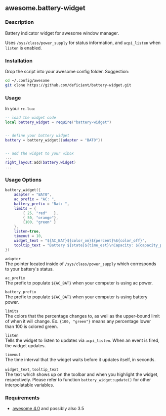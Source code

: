 ## awesome.battery-widget

### Description

Battery indicator widget for awesome window manager.

Uses `/sys/class/power_supply` for status information, and `acpi_listen` when
`listen` is enabled.


### Installation

Drop the script into your awesome config folder. Suggestion:

```bash
cd ~/.config/awesome
git clone https://github.com/deficient/battery-widget.git
```


### Usage

In your `rc.lua`:

```lua
-- load the widget code
local battery_widget = require("battery-widget")


-- define your battery widget
battery = battery_widget({adapter = "BAT0"})


-- add the widget to your wibox
...
right_layout:add(battery.widget)
...
```

### Usage Options

```lua
battery_widget({
    adapter = "BAT0",
    ac_prefix = "AC: ",
    battery_prefix = "Bat: ",
    limits = {
        { 25, "red"   },
        { 50, "orange"},
        {100, "green" }
    },
    listen=true,
    timeout = 10,
    widget_text = "${AC_BAT}${color_on}${percent}%${color_off}",
    tooltip_text = "Battery ${state}${time_est}\nCapacity: ${capacity_percent}%"
})
```

`adapter`  
The pointer located inside of `/sys/class/power_supply` which corresponds to your battery's status.

`ac_prefix`  
The prefix to populate `${AC_BAT}` when your computer is using ac power.

`battery_prefix`  
The prefix to populate `${AC_BAT}` when your computer is using battery power.

`limits`  
The colors that the percentage changes to, as well as the upper-bound limit of when it will change. Ex. `{100, "green"}` means any percentage lower than 100 is colored green.

`listen`  
Tells the widget to listen to updates via `acpi_listen`. When an event is fired, the widget updates.

`timeout`  
The time interval that the widget waits before it updates itself, in seconds.

`widget_text`, `tooltip_text`  
The text which shows up on the toolbar and when you highlight the widget, respectively. Please refer to function `battery_widget:update()` for other interpolatable variables.


### Requirements

* [awesome 4.0](http://awesome.naquadah.org/) and possibly also 3.5

